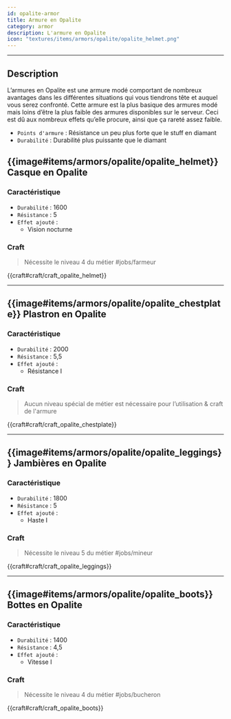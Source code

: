 ```yaml
---
id: opalite-armor
title: Armure en Opalite
category: armor
description: L'armure en Opalite 
icon: "textures/items/armors/opalite/opalite_helmet.png"
---
```

___

## Description 

L’armures en Opalite est une armure modé comportant de nombreux avantages dans les différentes situations qui vous tiendrons tête et auquel vous serez confronté. 
Cette armure est la plus basique des armures modé mais loins d’être la plus faible des armures disponibles sur le serveur. 
Ceci est dû aux nombreux effets qu’elle procure, ainsi que ça rareté assez faible.

- ``Points d'armure`` : Résistance un peu plus forte que le stuff en diamant
- ``Durabilité`` : Durabilité plus puissante que le diamant

## {{image#items/armors/opalite/opalite_helmet}} Casque en Opalite

### Caractéristique

- ``Durabilité`` : 1600
- ``Résistance`` : 5
- ``Effet ajouté`` : 
    * Vision nocturne

### Craft 

> Nécessite le niveau 4 du métier #jobs/farmeur

{{craft#craft/craft_opalite_helmet}} 

---

## {{image#items/armors/opalite/opalite_chestplate}} Plastron en Opalite

### Caractéristique

- ``Durabilité`` : 2000
- ``Résistance`` : 5,5
- ``Effet ajouté`` : 
    * Résistance I

### Craft 

> Aucun niveau spécial de métier est nécessaire pour l’utilisation & craft de l'armure

{{craft#craft/craft_opalite_chestplate}} 

---

## {{image#items/armors/opalite/opalite_leggings}} Jambières en Opalite

### Caractéristique

- ``Durabilité`` : 1800
- ``Résistance`` : 5
- ``Effet ajouté`` : 
    * Haste I

### Craft 

> Nécessite le niveau 5 du métier #jobs/mineur

{{craft#craft/craft_opalite_leggings}} 

---

## {{image#items/armors/opalite/opalite_boots}} Bottes en Opalite

### Caractéristique

- ``Durabilité`` : 1400
- ``Résistance`` : 4,5
- ``Effet ajouté`` : 
    * Vitesse I

### Craft 

> Nécessite le niveau 4 du métier #jobs/bucheron

{{craft#craft/craft_opalite_boots}} 
